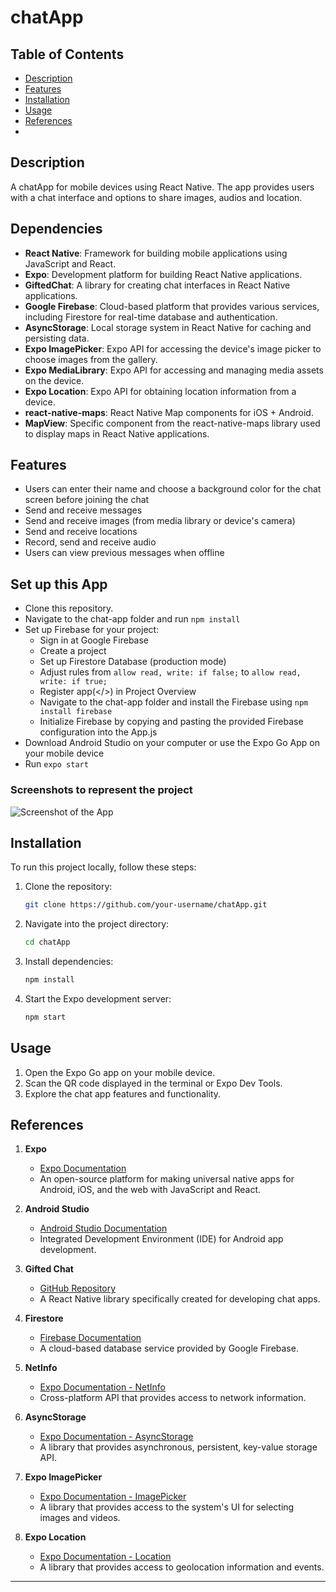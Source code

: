 # chatApp

## Table of Contents

- [Description](#description)
- [Features](#features)
- [Installation](#installation)
- [Usage](#usage)
- [References](#references)
- 
## Description

A chatApp for mobile devices using React Native. The app provides users with a chat interface and options to share images, audios and location.

## Dependencies

- **React Native**: Framework for building mobile applications using JavaScript and React.
- **Expo**: Development platform for building React Native applications.
- **GiftedChat**: A library for creating chat interfaces in React Native applications.
- **Google Firebase**: Cloud-based platform that provides various services, including Firestore for real-time database and authentication.
- **AsyncStorage**: Local storage system in React Native for caching and persisting data.
- **Expo ImagePicker**: Expo API for accessing the device's image picker to choose images from the gallery.
- **Expo MediaLibrary**: Expo API for accessing and managing media assets on the device.
- **Expo Location**: Expo API for obtaining location information from a device.
- **react-native-maps**: React Native Map components for iOS + Android.
- **MapView**: Specific component from the react-native-maps library used to display maps in React Native applications.

## Features

- Users can enter their name and choose a background color for the chat screen before joining the chat
- Send and receive messages
- Send and receive images (from media library or device's camera)
- Send and receive locations
- Record, send and receive audio
- Users can view previous messages when offline

## Set up this App

- Clone this repository.
- Navigate to the chat-app folder and run `npm install`
- Set up Firebase for your project:
  - Sign in at Google Firebase
  - Create a project
  - Set up Firestore Database (production mode)
  - Adjust rules from `allow read, write: if false;` to `allow read, write: if true;`
  - Register app(</>) in Project Overview
  - Navigate to the chat-app folder and install the Firebase using `npm install firebase`
  - Initialize Firebase by copying and pasting the provided Firebase configuration into the App.js
- Download Android Studio on your computer or use the Expo Go App on your mobile device
- Run `expo start`

### Screenshots to represent the project
![Screenshot of the App](images/Screenshot%202024-04-15%20160720.png)


## Installation

To run this project locally, follow these steps:

1. Clone the repository:
   ```bash
   git clone https://github.com/your-username/chatApp.git
   ```

2. Navigate into the project directory:
   ```bash
   cd chatApp
   ```

3. Install dependencies:
   ```bash
   npm install
   ```

4. Start the Expo development server:
   ```bash
   npm start
   ```

## Usage

1. Open the Expo Go app on your mobile device.
2. Scan the QR code displayed in the terminal or Expo Dev Tools.
3. Explore the chat app features and functionality.

## References

1. **Expo**
   - [Expo Documentation](https://expo.dev/)
   - An open-source platform for making universal native apps for Android, iOS, and the web with JavaScript and React.

2. **Android Studio**
   - [Android Studio Documentation](https://developer.android.com/studio)
   - Integrated Development Environment (IDE) for Android app development.

3. **Gifted Chat**
   - [GitHub Repository](https://github.com/FaridSafi/react-native-gifted-chat)
   - A React Native library specifically created for developing chat apps.

4. **Firestore**
   - [Firebase Documentation](https://firebase.google.com/)
   - A cloud-based database service provided by Google Firebase.

5. **NetInfo**
   - [Expo Documentation - NetInfo](https://docs.expo.dev/versions/latest/sdk/netinfo/)
   - Cross-platform API that provides access to network information.

6. **AsyncStorage**
   - [Expo Documentation - AsyncStorage](https://docs.expo.dev/versions/latest/sdk/async-storage/)
   - A library that provides asynchronous, persistent, key-value storage API.

7. **Expo ImagePicker**
   - [Expo Documentation - ImagePicker](https://docs.expo.dev/versions/latest/sdk/imagepicker/)
   - A library that provides access to the system's UI for selecting images and videos.

8. **Expo Location**
   - [Expo Documentation - Location](https://docs.expo.dev/versions/latest/sdk/location/)
   - A library that provides access to geolocation information and events.

---


